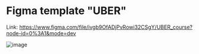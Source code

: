 # Figma template "UBER"
Link: https://www.figma.com/file/ivgb9OfADjPvRowi32CSgY/UBER_course?node-id=0%3A1&mode=dev

![image](https://github.com/BLazzeD21/Figma-UBER/assets/48865829/dfdc30c2-1e8b-400a-9743-cdd2fa6d38e5)

